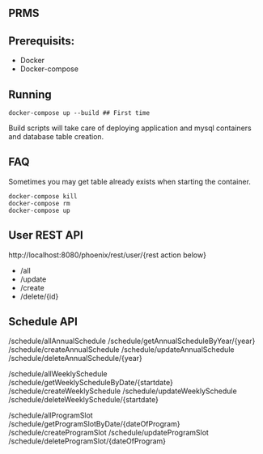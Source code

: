 ## PRMS


## Prerequisits:

* Docker
* Docker-compose

## Running

```
docker-compose up --build ## First time
```

Build scripts will take care of deploying application and mysql containers and database table creation.

## FAQ

Sometimes you may get table already exists when starting the container.

```
docker-compose kill
docker-compose rm
docker-compose up
```

## User REST API
http://localhost:8080/phoenix/rest/user/{rest action below}

* /all
* /update
* /create
* /delete/{id}


## Schedule API

/schedule/allAnnualSchedule
/schedule/getAnnualScheduleByYear/{year}
/schedule/createAnnualSchedule
/schedule/updateAnnualSchedule
/schedule/deleteAnnualSchedule/{year}

/schedule/allWeeklySchedule
/schedule/getWeeklyScheduleByDate/{startdate}
/schedule/createWeeklySchedule
/schedule/updateWeeklySchedule
/schedule/deleteWeeklySchedule/{startdate}

/schedule/allProgramSlot
/schedule/getProgramSlotByDate/{dateOfProgram}
/schedule/createProgramSlot
/schedule/updateProgramSlot
/schedule/deleteProgramSlot/{dateOfProgram}